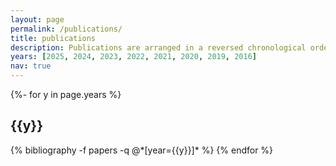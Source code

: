 ```yaml
---
layout: page
permalink: /publications/
title: publications
description: Publications are arranged in a reversed chronological order.
years: [2025, 2024, 2023, 2022, 2021, 2020, 2019, 2016]
nav: true
---
```

<!-- _pages/publications.md -->
<div class="publications">

{%- for y in page.years %}
  <h2 class="year">{{y}}</h2>
  {% bibliography -f papers -q @*[year={{y}}]* %}
{% endfor %}

</div>

